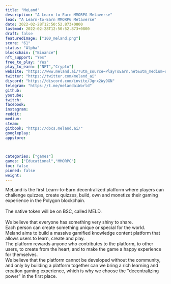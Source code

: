```yaml
---
title: "MeLand"
description: "A Learn-to-Earn MMORPG Metaverse"
lead: "A Learn-to-Earn MMORPG Metaverse"
date: 2022-02-28T12:50:52.873+0800
lastmod: 2022-02-28T12:50:52.873+0800
draft: false
featuredImage: ["100_meland.png"]
score: "61"
status: "Alpha"
blockchain: ["Binance"]
nft_support: "Yes"
free_to_play: "Yes"
play_to_earn: ["NFT","Crypto"]
website: "https://www.meland.ai/?utm_source=PlayToEarn.net&utm_medium=organic&utm_campaign=gamepage"
twitter: "https://twitter.com/meland_ai"
discord: "https://discord.com/invite/Jgnx2Wy9GN"
telegram: "https://t.me/melandaiWorld"
github: 
youtube: 
twitch: 
facebook: 
instagram: 
reddit: 
medium: 
steam: 
gitbook: "https://docs.meland.ai/"
googleplay: 
appstore: 

  
    
categories: ["games"]
games: ["Educational","MMORPG"]
toc: false
pinned: false
weight: 
---
```

MeLand is the first Learn-to-Earn decentralized platform where players can challenge quizzes, create quizzes, build, own and monetize their gaming experience in the Polygon blockchain. <br> <br> The native token will be on BSC, called MELD.<br> <br> We believe that everyone has something very shiny to share.<br> Each person can create something unique or special for the world.<br> Meland aims to build a massive gamified knowledge content platform that allows users to learn, create and play.<br> The platform rewards anyone who contributes to the platform, to other users, to create from the heart, and to make the game a happy experience for themselves.<br> We believe that the platform cannot be developed without the community, and only by building a platform together can we bring a rich learning and creation gaming experience, which is why we choose the "decentralizing power" in the first place.